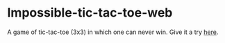 # Impossible-tic-tac-toe-web

A game of tic-tac-toe (3x3) in which one can never win.
Give it a try <a href='https://noeltom787-impossible-tic-tac-toe.netlify.app/' target='_blank'>here</a>.
